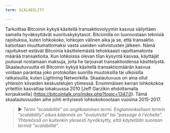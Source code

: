 ```yaml
---
term: SCALABILITY

---
```

Tarkoittaa Bitcoinin kykyä käsitellä transaktiovolyymin kasvua säilyttäen samalla hyväksyttävät suorituskykytasot. Bitcoinilla on luonnostaan teknisiä rajoituksia, kuten lohkokoko, lohkojen välinen aika ja se, että transaktio katsotaan muuttumattomaksi vasta useiden vahvistusten jälkeen. Nämä rajoitukset estävät Bitcoinia käsittelemästä tehokkaasti rajoittamatonta määrää transaktioita. Kun lohkoissa olevan tilan kysyntä kasvaa, käyttäjät joutuvat nostamaan maksuja, joita he tarjoavat transaktioidensa käsittelystä. Skaalautuvuutta eli Bitcoinin kykyä käsitellä transaktiomäärän kasvua voidaan parantaa joko protokollan suorilla muutoksilla tai ulkoisilla ratkaisuilla, kuten Lightning Networkilla. Skaalautuvuus on aina ollut yhteisön kiivaiden keskustelujen ytimessä. Ensimmäisen kerran lohkokokoa yritettiin kasvattaa lokakuussa 2010 [Jeff Garzikin ehdottamalla korjauksella] (https://bitcointalk.org/index.php?topic=1347.0). Tämä skaalautuvuuden aihe johti erityisesti lohkokokosotaan vuosina 2015-2017.

> ► *Termi "scalabilité" on anglikaaninen termi. Englanninkielisen termin "scalability" oikea käännös on "évolutivité" tai "passage à l'échelle". Yhteisössä on kuitenkin yleisesti hyväksytty, että käytetään suoraan termiä "scalabilité".*